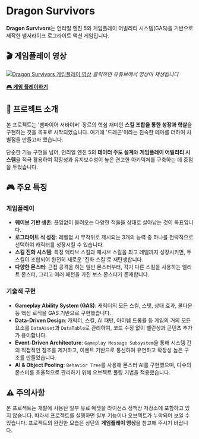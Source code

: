 # Dragon Survivors

**Dragon Survivors**는 언리얼 엔진 5와 게임플레이 어빌리티 시스템(GAS)을 기반으로 제작한 뱀서라이크 로그라이트 액션 게임입니다.

## 🎬 게임플레이 영상

[![Dragon Survivors 게임플레이 영상](https://img.youtube.com/vi/UhfVZGFVC7E/maxresdefault.jpg)](https://www.youtube.com/watch?v=UhfVZGFVC7E)
*클릭하면 유튜브에서 영상이 재생됩니다*

**[🎮 게임 플레이하기](https://drive.google.com/file/d/1iQz50p9tok77vfyYV4xgwT4qecZ_SeOM/view?usp=drive_link)**

## 📖 프로젝트 소개

본 프로젝트는 '뱀파이어 서바이버' 장르의 핵심 재미인 **스킬 조합을 통한 성장과 학살**을 구현하는 것을 목표로 시작되었습니다. 여기에 '드래곤'이라는 친숙한 테마를 더하여 차별점을 만들고자 했습니다.

단순한 기능 구현을 넘어, 언리얼 엔진 5의 **데이터 주도 설계**와 **게임플레이 어빌리티 시스템**을 적극 활용하여 확장성과 유지보수성이 높은 견고한 아키텍처를 구축하는 데 중점을 두었습니다.

## 🎮 주요 특징

### 게임플레이
- **웨이브 기반 생존**: 끊임없이 몰려오는 다양한 적들을 상대로 살아남는 것이 목표입니다.
- **로그라이트 식 성장**: 레벨업 시 무작위로 제시되는 3개의 능력 중 하나를 전략적으로 선택하여 캐릭터를 성장시킬 수 있습니다.
- **스킬 진화 시스템**: 특정 액티브 스킬과 패시브 스킬을 최고 레벨까지 성장시키면, 두 스킬이 조합되어 완전히 새로운 '진화 스킬'로 재탄생합니다.
- **다양한 몬스터**: 근접 공격을 하는 일반 몬스터부터, 각기 다른 스킬을 사용하는 엘리트 몬스터, 그리고 여러 패턴을 가진 보스 몬스터가 존재합니다.

### 기술적 구현
- **Gameplay Ability System (GAS)**: 캐릭터의 모든 스킬, 스탯, 상태 효과, 쿨다운 등 핵심 로직을 GAS 기반으로 구현했습니다.
- **Data-Driven Design**: 캐릭터, 스킬, AI 패턴, 아이템 드롭률 등 게임의 거의 모든 요소를 `DataAsset`과 `DataTable`로 관리하여, 코드 수정 없이 밸런싱과 콘텐츠 추가가 용이합니다.
- **Event-Driven Architecture**: `Gameplay Message Subsystem`을 통해 시스템 간의 직접적인 참조를 제거하고, 이벤트 기반으로 통신하여 유연하고 확장성 높은 구조를 만들었습니다.
- **AI & Object Pooling**: `Behavior Tree`를 사용해 몬스터 AI를 구현했으며, 다수의 몬스터를 효율적으로 관리하기 위해 오브젝트 풀링 기법을 적용했습니다.

## ⚠️ 주의사항
본 프로젝트는 개발에 사용된 일부 유료 에셋을 라이선스 정책상 저장소에 포함하고 있지 않습니다. 따라서 프로젝트를 실행하면 일부 기능이나 오브젝트가 누락되어 보일 수 있습니다. 프로젝트의 완전한 모습은 상단의 **게임플레이 영상**을 참고해 주시기 바랍니다.
